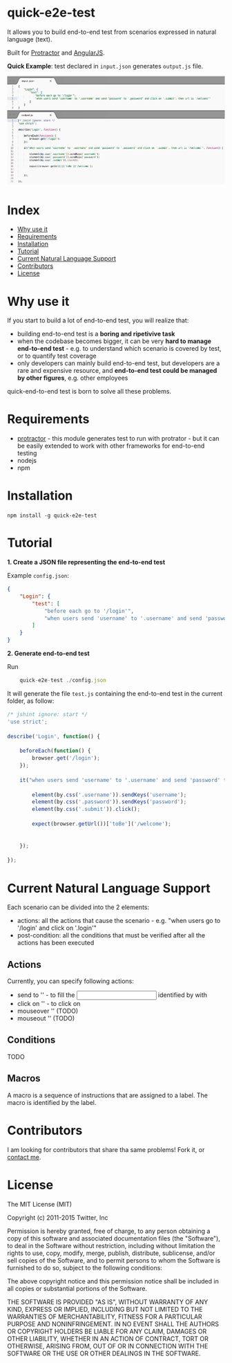 quick-e2e-test
=========================

It allows you to build end-to-end test from scenarios expressed in natural language (text). 

Built for [Protractor](http://angular.github.io/protractor/#/) and [AngularJS](https://angularjs.org/).

**Quick Example**: test declared in `input.json`  generates `output.js` file.

![preview-image](https://raw.githubusercontent.com/bitliner/quick-e2e-test/master/quick-e2e-test-preview.png "preview-image")


# Index

* [Why use it](#user-content-why-use-it)
* [Requirements](#user-content-requirements)
* [Installation](#user-content-installation)
* [Tutorial](#user-content-tutorial)
* [Current Natural Language Support](#user-content-current-natural-language-support)
* [Contributors](#user-content-contributors)
* [License](#user-content-license)

# Why use it

If you start to build a lot of end-to-end test, you will realize that:

* building end-to-end test is a **boring and ripetivive task**
* when the codebase becomes bigger, it can be very **hard to manage end-to-end test** - e.g. to understand which scenario is covered by test, or to quantify test coverage
* only developers can mainly build end-to-end test, but developers are a rare and expensive resource, and **end-to-end test could be managed by other figures**, e.g. other employees 

quick-end-to-end test is born to solve all these problems.


# Requirements

* [protractor](http://angular.github.io/protractor/#/) - this module generates test to run with protrator - but it can be easily extended to work with other frameworks for end-to-end testing
* nodejs
* npm



# Installation

`npm install -g quick-e2e-test`

# Tutorial

**1. Create a JSON file representing the end-to-end test**

Example `config.json`:

```json
{
	"Login": {
		"test": [
			"before each go to '/login'",
			"when users send 'username' to '.username' and send 'password' to '.password' and click on '.submit', then url is '/welcome'"
		]
	}
}
```
**2. Generate end-to-end test**

Run 

```js
	quick-e2e-test ./config.json
``` 

It will generate the file `test.js` containing the end-to-end test in the current folder, as follow:

```js
/* jshint ignore: start */
'use strict';

describe('Login', function() {

	beforeEach(function() {
		browser.get('/login');
	});

	it("when users send 'username' to '.username' and send 'password' to '.password' and click on '.submit', then url is '/welcome'", function() {

		element(by.css('.username')).sendKeys('username');
		element(by.css('.password')).sendKeys('password');
		element(by.css('.submit')).click();

		expect(browser.getUrl())['toBe']('/welcome');


	});

});
```

# Current Natural Language Support

Each scenario can be divided into the 2 elements:

* actions: all the actions that cause the scenario - e.g. "when users go to '/login' and click on '.login'"
* post-condition: all the conditions that must be verified after all the actions has been executed

## Actions 

Currently, you can specify following actions:

* send <string> to '<css selector>' - to fill the <input> identified by <css selector> with <string>
* click on '<css selector>' - to click on <css selector>
* mouseover '<css selector>' (TODO) 
* mouseout '<css selector>' (TODO)

## Conditions

TODO

## Macros

A macro is a sequence of instructions that are assigned to a label. The macro is identified by the label. 


# Contributors

I am looking for contributors that share tha same problems! Fork it, or [contact me](mailto:giovanni.gaglione@gmail.com).

# License

The MIT License (MIT)

Copyright (c) 2011-2015 Twitter, Inc

Permission is hereby granted, free of charge, to any person obtaining a copy
of this software and associated documentation files (the "Software"), to deal
in the Software without restriction, including without limitation the rights
to use, copy, modify, merge, publish, distribute, sublicense, and/or sell
copies of the Software, and to permit persons to whom the Software is
furnished to do so, subject to the following conditions:

The above copyright notice and this permission notice shall be included in
all copies or substantial portions of the Software.

THE SOFTWARE IS PROVIDED "AS IS", WITHOUT WARRANTY OF ANY KIND, EXPRESS OR
IMPLIED, INCLUDING BUT NOT LIMITED TO THE WARRANTIES OF MERCHANTABILITY,
FITNESS FOR A PARTICULAR PURPOSE AND NONINFRINGEMENT. IN NO EVENT SHALL THE
AUTHORS OR COPYRIGHT HOLDERS BE LIABLE FOR ANY CLAIM, DAMAGES OR OTHER
LIABILITY, WHETHER IN AN ACTION OF CONTRACT, TORT OR OTHERWISE, ARISING FROM,
OUT OF OR IN CONNECTION WITH THE SOFTWARE OR THE USE OR OTHER DEALINGS IN
THE SOFTWARE.